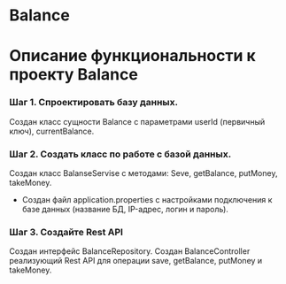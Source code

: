 # Balance
# Описание функциональности к проекту Balance

<h3>Шаг 1. Спроектировать базу данных.</h3>

<p>Создан класс сущности Balance c параметрами userId (первичный ключ), currentBalance.</p>

<h3>Шаг 2. Создать класс по работе с базой данных.</h3>

<p>Создан класс BalanseServise с методами: Seve, getBalance, putMoneу, takeMoney.

* Создан файл application.properties с настройками подключения к базе данных (название БД, IP-адрес, логин и пароль).</p>

<h3>Шаг 3. Создайте Rest API</h3>

<p>Создан интерфейс BalanceRepository. Создан BalanceController реализующий Rest API для операции save, getBalance, putMoney и takeMoney.</p>
